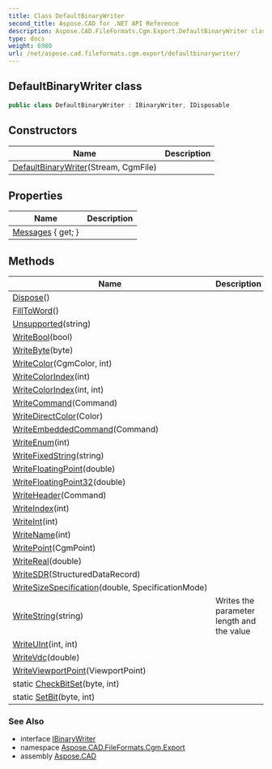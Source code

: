 ```yaml
---
title: Class DefaultBinaryWriter
second_title: Aspose.CAD for .NET API Reference
description: Aspose.CAD.FileFormats.Cgm.Export.DefaultBinaryWriter class. 
type: docs
weight: 6980
url: /net/aspose.cad.fileformats.cgm.export/defaultbinarywriter/
---
```

## DefaultBinaryWriter class

```csharp
public class DefaultBinaryWriter : IBinaryWriter, IDisposable
```

## Constructors

| Name | Description |
| --- | --- |
| [DefaultBinaryWriter](defaultbinarywriter/)(Stream, CgmFile) |  |

## Properties

| Name | Description |
| --- | --- |
| [Messages](../../aspose.cad.fileformats.cgm.export/defaultbinarywriter/messages/) { get; } |  |

## Methods

| Name | Description |
| --- | --- |
| [Dispose](../../aspose.cad.fileformats.cgm.export/defaultbinarywriter/dispose/)() |  |
| [FillToWord](../../aspose.cad.fileformats.cgm.export/defaultbinarywriter/filltoword/)() |  |
| [Unsupported](../../aspose.cad.fileformats.cgm.export/defaultbinarywriter/unsupported/)(string) |  |
| [WriteBool](../../aspose.cad.fileformats.cgm.export/defaultbinarywriter/writebool/)(bool) |  |
| [WriteByte](../../aspose.cad.fileformats.cgm.export/defaultbinarywriter/writebyte/)(byte) |  |
| [WriteColor](../../aspose.cad.fileformats.cgm.export/defaultbinarywriter/writecolor/)(CgmColor, int) |  |
| [WriteColorIndex](../../aspose.cad.fileformats.cgm.export/defaultbinarywriter/writecolorindex/#writecolorindex)(int) |  |
| [WriteColorIndex](../../aspose.cad.fileformats.cgm.export/defaultbinarywriter/writecolorindex/#writecolorindex_1)(int, int) |  |
| [WriteCommand](../../aspose.cad.fileformats.cgm.export/defaultbinarywriter/writecommand/)(Command) |  |
| [WriteDirectColor](../../aspose.cad.fileformats.cgm.export/defaultbinarywriter/writedirectcolor/)(Color) |  |
| [WriteEmbeddedCommand](../../aspose.cad.fileformats.cgm.export/defaultbinarywriter/writeembeddedcommand/)(Command) |  |
| [WriteEnum](../../aspose.cad.fileformats.cgm.export/defaultbinarywriter/writeenum/)(int) |  |
| [WriteFixedString](../../aspose.cad.fileformats.cgm.export/defaultbinarywriter/writefixedstring/)(string) |  |
| [WriteFloatingPoint](../../aspose.cad.fileformats.cgm.export/defaultbinarywriter/writefloatingpoint/)(double) |  |
| [WriteFloatingPoint32](../../aspose.cad.fileformats.cgm.export/defaultbinarywriter/writefloatingpoint32/)(double) |  |
| [WriteHeader](../../aspose.cad.fileformats.cgm.export/defaultbinarywriter/writeheader/)(Command) |  |
| [WriteIndex](../../aspose.cad.fileformats.cgm.export/defaultbinarywriter/writeindex/)(int) |  |
| [WriteInt](../../aspose.cad.fileformats.cgm.export/defaultbinarywriter/writeint/)(int) |  |
| [WriteName](../../aspose.cad.fileformats.cgm.export/defaultbinarywriter/writename/)(int) |  |
| [WritePoint](../../aspose.cad.fileformats.cgm.export/defaultbinarywriter/writepoint/)(CgmPoint) |  |
| [WriteReal](../../aspose.cad.fileformats.cgm.export/defaultbinarywriter/writereal/)(double) |  |
| [WriteSDR](../../aspose.cad.fileformats.cgm.export/defaultbinarywriter/writesdr/)(StructuredDataRecord) |  |
| [WriteSizeSpecification](../../aspose.cad.fileformats.cgm.export/defaultbinarywriter/writesizespecification/)(double, SpecificationMode) |  |
| [WriteString](../../aspose.cad.fileformats.cgm.export/defaultbinarywriter/writestring/)(string) | Writes the parameter length and the value |
| [WriteUInt](../../aspose.cad.fileformats.cgm.export/defaultbinarywriter/writeuint/)(int, int) |  |
| [WriteVdc](../../aspose.cad.fileformats.cgm.export/defaultbinarywriter/writevdc/)(double) |  |
| [WriteViewportPoint](../../aspose.cad.fileformats.cgm.export/defaultbinarywriter/writeviewportpoint/)(ViewportPoint) |  |
| static [CheckBitSet](../../aspose.cad.fileformats.cgm.export/defaultbinarywriter/checkbitset/)(byte, int) |  |
| static [SetBit](../../aspose.cad.fileformats.cgm.export/defaultbinarywriter/setbit/)(byte, int) |  |

### See Also

* interface [IBinaryWriter](../../aspose.cad.fileformats.cgm/ibinarywriter/)
* namespace [Aspose.CAD.FileFormats.Cgm.Export](../../aspose.cad.fileformats.cgm.export/)
* assembly [Aspose.CAD](../../)


